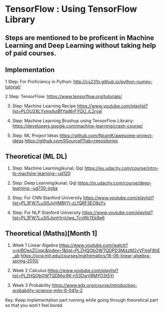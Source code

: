 # TensorFlow : Using TensorFlow Library

## Steps are mentioned to be proficent in Machine Learning and Deep Learning without taking help of paid courses.

## Implementation

1 Step: For Proficiency in Python: http://cs231n.github.io/python-numpy-tutorial/

2 Step: TensorFlow: https://www.tensorflow.org/tutorials/

3. Step: Machine Learning Recipe https://www.youtube.com/playlist?list=PLOU2XLYxmsIIuiBfYad6rFYQU_jL2ryal

4. Step: Machine Learning Brushup using TensorFlow Librairy: https://developers.google.com/machine-learning/crash-course/

5. Step: ML Project Ideas https://github.com/NirantK/awesome-project-ideas https://github.com/llSourcell?tab=repositories


## Theoretical (ML DL)

1. Step: Machine Learning(kunal; Qq) https://eu.udacity.com/course/intro-to-machine-learning--ud120

2. Step: Deep Learning(kunal; Qq) https://in.udacity.com/course/deep-learning--ud730-india

3. Step: For CNN Stanford University https://www.youtube.com/playlist?list=PL3FW7Lu3i5JvHM8ljYj-zLfQRF3EO8sYv

4. Step: For NLP Stanford University https://www.youtube.com/playlist?list=PL3FW7Lu3i5Jsnh1rnUwq_TcylNr7EkRe6


## Theoretical (Maths)[Month 1]

1. Week 1 Linear Algebra https://www.youtube.com/watch?v=kjBOesZCoqc&index=1&list=PLZHQObOWTQDPD3MizzM2xVFitgF8hE_ab https://ocw.mit.edu/courses/mathematics/18-06-linear-algebra-spring-2010/

2. Week 2 Calculus https://www.youtube.com/playlist?list=PLZHQObOWTQDMsr9K-rj53DwVRMYO3t5Yr

3. Week 3 Probability https://www.edx.org/course/introduction-probability-science-mitx-6-041x-2

Key: Keep implementation part running while going through theoretical part so that you won't feel bored.
